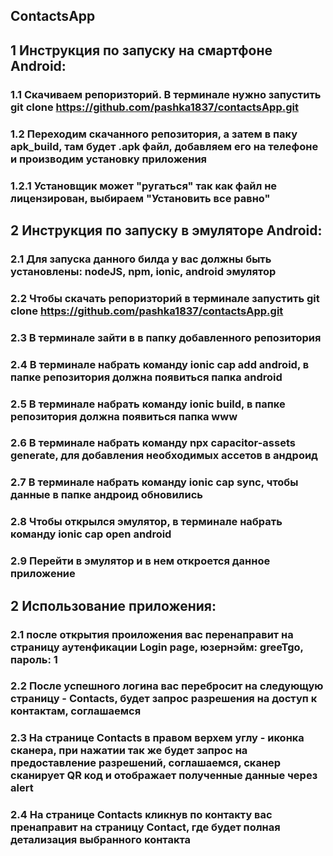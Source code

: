 ## ContactsApp

## 1 Инструкция по запуску на смартфоне Android:

### 1.1 Скачиваем репоризторий. В терминале нужно запустить git clone https://github.com/pashka1837/contactsApp.git

### 1.2 Переходим скачанного репозитория, а затем в паку apk_build, там будет .apk файл, добавляем его на телефоне и производим установку приложения

### 1.2.1 Установщик может "ругаться" так как файл не лицензирован, выбираем "Установить все равно"

## 2 Инструкция по запуску в эмуляторе Android:

### 2.1 Для запуска данного билда у вас должны быть установлены: nodeJS, npm, ionic, android эмулятор

### 2.2 Чтобы скачать репоризторий в терминале запустить git clone https://github.com/pashka1837/contactsApp.git

### 2.3 В терминале зайти в в папку добавленного репозитория

### 2.4 В терминале набрать команду ionic cap add android, в папке репозитория должна появиться папка android

### 2.5 В терминале набрать команду ionic build, в папке репозитория должна появиться папка www

### 2.6 В терминале набрать команду npx capacitor-assets generate, для добавления необходимых ассетов в андроид

### 2.7 В терминале набрать команду ionic cap sync, чтобы данные в папке андроид обновились

### 2.8 Чтобы открылся эмулятор, в терминале набрать команду ionic cap open android

### 2.9 Перейти в эмулятор и в нем откроется данное приложение

## 2 Использование приложения:

### 2.1 после открытия проиложения вас перенаправит на страницу аутенфикации Login page, юзернэйм: greeTgo, пароль: 1

### 2.2 После успешного логина вас перебросит на следующую страницу - Contacts, будет запрос разрешения на доступ к контактам, соглашаемся

### 2.3 На странице Contacts в правом верхем углу - иконка сканера, при нажатии так же будет запрос на предоставление разрешений, соглашаемся, сканер сканирует QR код и отображает полученные данные через alert

### 2.4 На странице Contacts кликнув по контакту вас пренаправит на страницу Contact, где будет полная детализация выбранного контакта
